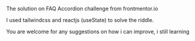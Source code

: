 The solution on FAQ Accordion challenge from frontmentor.io

I used tailwindcss and reactjs (useState) to solve the riddle.

You are welcome for any suggestions on how i can improve, i still learning

